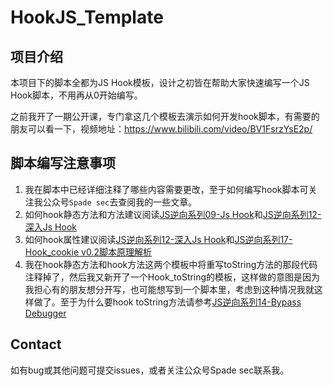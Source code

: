 # HookJS_Template

## 项目介绍

本项目下的脚本全都为JS Hook模板，设计之初皆在帮助大家快速编写一个JS Hook脚本，不用再从0开始编写。

之前我开了一期公开课，专门拿这几个模板去演示如何开发hook脚本，有需要的朋友可以看一下，视频地址：https://www.bilibili.com/video/BV1FsrzYsE2p/

## 脚本编写注意事项

1. 我在脚本中已经详细注释了哪些内容需要更改，至于如何编写hook脚本可关注我公众号`Spade sec`去查阅我的一些文章。
2. 如何hook静态方法和方法建议阅读<a href="https://mp.weixin.qq.com/s/yBoy-jG3grI-t0EUIAQNJg">JS逆向系列09-Js Hook</a>和<a href="https://mp.weixin.qq.com/s/28q2Hd0ZLRyBRyRT_8JE0g">JS逆向系列12-深入Js Hook</a>
3. 如何hook属性建议阅读<a href="https://mp.weixin.qq.com/s/28q2Hd0ZLRyBRyRT_8JE0g">JS逆向系列12-深入Js Hook</a>和<a href="https://mp.weixin.qq.com/s/-eA2ijWmq9mQQuHi_r7RoQ">JS逆向系列17-Hook_cookie v0.2脚本原理解析</a>
4. 我在hook静态方法和hook方法这两个模板中将重写toString方法的那段代码注释掉了，然后我又新开了一个Hook_toString的模板，这样做的意图是因为我担心有的朋友想分开写，也可能想写到一个脚本里，考虑到这种情况我就这样做了。至于为什么要hook toString方法请参考<a href="https://mp.weixin.qq.com/s/3xagT-PXCgGrw9YiaCe__g">JS逆向系列14-Bypass Debugger</a>

## Contact

如有bug或其他问题可提交issues，或者关注公众号Spade sec联系我。